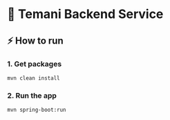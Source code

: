 # 📌 Temani Backend Service

## ⚡️ How to run

### 1. Get packages
`mvn clean install`
### 2. Run the app
`mvn spring-boot:run`
